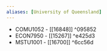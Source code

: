 ```yaml
---
aliases: [University of Queensland]
---
```


- COMU1052 - [[16848]] ^095852
-   ECON7950 - [[15267]] ^e425d3
- MSTU1001 - [[16700]] ^6cc56d